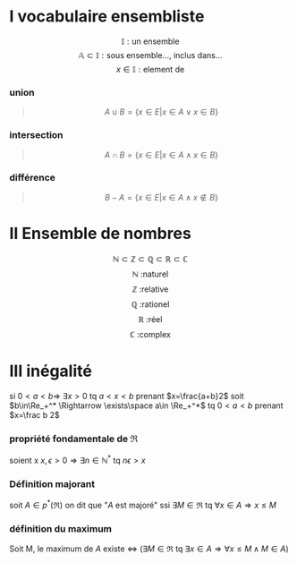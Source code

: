 # I vocabulaire ensembliste
$$ \mathbb {I} : \text{un ensemble} $$
$$ \mathbb A \subset \mathbb {I} : \text{sous ensemble..., inclus dans...} $$
$$ x \in \mathbb {I} : \text{element de} $$
### union
>$$A \cup B = \{x \in E | x\in A \lor x\in B\}$$
### intersection
>$$A\cap B=\{x\in E|x\in A \land x\in B\}$$
### différence
>$$B-A = \{x\in E|x\in A \land x\notin B\}$$

# II Ensemble de nombres
$$\mathbb N\subset\mathbb Z\subset\mathbb Q\subset\mathbb R\subset\mathbb C$$
$$\mathbb N \text{ :naturel}$$
$$\mathbb Z \text{ :relative}$$
$$\mathbb Q \text{ :rationel}$$
$$\mathbb R \text{ :réel}$$
$$\mathbb C \text{ :complex}$$

# III inégalité
si $0< a< b \Rightarrow$ $\exists x>0$ tq $a<x<b$ prenant $x=\frac{a+b}2$
soit $b\in\Re_+^* \Rightarrow \exists\space a\in \Re_+^*$ tq $0 <a <b$ prenant $x=\frac b 2$
### propriété fondamentale de $\Re$
soient x $x,\epsilon > 0 \Rightarrow  \exists n\in\mathbb N^*$ tq $n\epsilon>x$

### Définition majorant
soit $A\in p^*(\Re)$ on dit que "$A$ est majoré" ssi $\exists M\in\Re$ tq $\forall x\in A\Rightarrow x \leq M$        
### définition du maximum
Soit M, le maximum de $A$ existe $\iff$ ($\exists M \in \Re$ tq $\exists x\in A \Rightarrow\forall x\leq M\land M\in A$)  
